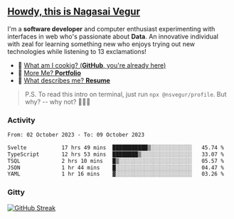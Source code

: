 
## [Howdy, this is Nagasai Vegur](https://nsvegur.me/)

I'm a **software developer** and computer enthusiast experimenting with interfaces in web who's passionate about **Data**. An innovative individual with zeal for learning something new who enjoys trying out new technologies while listening to 13 exclamations!

- 🍔 [What am I cookig? (**GitHub**, you're already here)](https://github.com/NSVEGUR)
- 👻 [More Me? **Portfolio**](https://nsvegur.me/)
- 🔭 [What describes me? **Resume**](https://nsvegur.me/resume)

> P.S. To read this intro on terminal, just run `npx @nsvegur/profile`. But why? -- why not? 🤷🏻‍♂️

### Activity

<!--START_SECTION:waka-->

```txt
From: 02 October 2023 - To: 09 October 2023

Svelte           17 hrs 49 mins  ███████████▒░░░░░░░░░░░░░   45.74 %
TypeScript       12 hrs 53 mins  ████████▒░░░░░░░░░░░░░░░░   33.07 %
TSQL             2 hrs 10 mins   █▒░░░░░░░░░░░░░░░░░░░░░░░   05.57 %
JSON             1 hr 44 mins    █░░░░░░░░░░░░░░░░░░░░░░░░   04.47 %
YAML             1 hr 16 mins    ▓░░░░░░░░░░░░░░░░░░░░░░░░   03.26 %
```

<!--END_SECTION:waka-->

### Gitty

[![GitHub Streak](http://github-profile-summary-cards.vercel.app/api/cards/profile-details?username=NSVEGUR&theme=github_dark)]('https://github.com/NSVEGUR')

